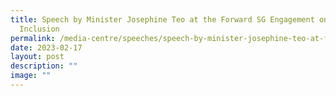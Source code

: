 ```yaml
---
title: Speech by Minister Josephine Teo at the Forward SG Engagement on Digital
  Inclusion
permalink: /media-centre/speeches/speech-by-minister-josephine-teo-at-forwardsg-engagement-on-digital-inclusion/
date: 2023-02-17
layout: post
description: ""
image: ""
---
```

